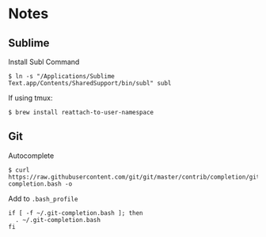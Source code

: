 # Notes

## Sublime
Install Subl Command
```
$ ln -s "/Applications/Sublime Text.app/Contents/SharedSupport/bin/subl" subl
```

If using tmux:
```
$ brew install reattach-to-user-namespace
```

## Git
Autocomplete
```
$ curl https://raw.githubusercontent.com/git/git/master/contrib/completion/git-completion.bash -o
```

Add to `.bash_profile`
```
if [ -f ~/.git-completion.bash ]; then
  . ~/.git-completion.bash
fi
```